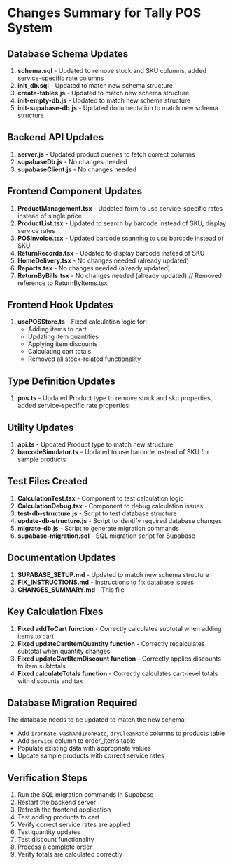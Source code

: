 # Changes Summary for Tally POS System

## Database Schema Updates

1. **schema.sql** - Updated to remove stock and SKU columns, added service-specific rate columns
2. **init_db.sql** - Updated to match new schema structure
3. **create-tables.js** - Updated to match new schema structure
4. **init-empty-db.js** - Updated to match new schema structure
5. **init-supabase-db.js** - Updated documentation to match new schema structure

## Backend API Updates

1. **server.js** - Updated product queries to fetch correct columns
2. **supabaseDb.js** - No changes needed
3. **supabaseClient.js** - No changes needed

## Frontend Component Updates

1. **ProductManagement.tsx** - Updated form to use service-specific rates instead of single price
2. **ProductList.tsx** - Updated to search by barcode instead of SKU, display service rates
3. **POSInvoice.tsx** - Updated barcode scanning to use barcode instead of SKU
4. **ReturnRecords.tsx** - Updated to display barcode instead of SKU
5. **HomeDelivery.tsx** - No changes needed (already updated)
6. **Reports.tsx** - No changes needed (already updated)
7. **ReturnByBills.tsx** - No changes needed (already updated)
// Removed reference to ReturnByItems.tsx

## Frontend Hook Updates

1. **usePOSStore.ts** - Fixed calculation logic for:
   - Adding items to cart
   - Updating item quantities
   - Applying item discounts
   - Calculating cart totals
   - Removed all stock-related functionality

## Type Definition Updates

1. **pos.ts** - Updated Product type to remove stock and sku properties, added service-specific rate properties

## Utility Updates

1. **api.ts** - Updated Product type to match new structure
2. **barcodeSimulator.ts** - Updated to use barcode instead of SKU for sample products

## Test Files Created

1. **CalculationTest.tsx** - Component to test calculation logic
2. **CalculationDebug.tsx** - Component to debug calculation issues
3. **test-db-structure.js** - Script to test database structure
4. **update-db-structure.js** - Script to identify required database changes
5. **migrate-db.js** - Script to generate migration commands
6. **supabase-migration.sql** - SQL migration script for Supabase

## Documentation Updates

1. **SUPABASE_SETUP.md** - Updated to match new schema structure
2. **FIX_INSTRUCTIONS.md** - Instructions to fix database issues
3. **CHANGES_SUMMARY.md** - This file

## Key Calculation Fixes

1. **Fixed addToCart function** - Correctly calculates subtotal when adding items to cart
2. **Fixed updateCartItemQuantity function** - Correctly recalculates subtotal when quantity changes
3. **Fixed updateCartItemDiscount function** - Correctly applies discounts to item subtotals
4. **Fixed calculateTotals function** - Correctly calculates cart-level totals with discounts and tax

## Database Migration Required

The database needs to be updated to match the new schema:
- Add `ironRate`, `washAndIronRate`, `dryCleanRate` columns to products table
- Add `service` column to order_items table
- Populate existing data with appropriate values
- Update sample products with correct service rates

## Verification Steps

1. Run the SQL migration commands in Supabase
2. Restart the backend server
3. Refresh the frontend application
4. Test adding products to cart
5. Verify correct service rates are applied
6. Test quantity updates
7. Test discount functionality
8. Process a complete order
9. Verify totals are calculated correctly